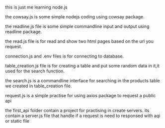 this is just me learning node.js

the cowsay.js is some simple nodejs coding using cowsay package.

the readline.js file is some simple commandline input and output using readline package.

the read.js file is for read and show two html pages based on the url you request.

connection.js and .env files is for connecting to database.

table_creation.js file is for creating a table and put some random data in it,it used for the search function.

the search.js is a commandline interface for searching in the products table we created in table_creation file.

request.js is a simple practise for using axios package to request a public api

the first_api folder contain a project for practising in create servers. its contain a server.js file that handle if a request is need to responsed with aqi or static file 